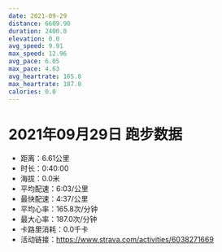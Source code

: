 ```yaml
---
date: 2021-09-29
distance: 6609.90
duration: 2400.0
elevation: 0.0
avg_speed: 9.91
max_speed: 12.96
avg_pace: 6.05
max_pace: 4.63
avg_heartrate: 165.8
max_heartrate: 187.0
calories: 0.0
---
```


# 2021年09月29日 跑步数据

- 距离：6.61公里
- 时长：0:40:00
- 海拔：0.0米
- 平均配速：6:03/公里
- 最快配速：4:37/公里
- 平均心率：165.8次/分钟
- 最大心率：187.0次/分钟
- 卡路里消耗：0.0千卡
- 活动链接：https://www.strava.com/activities/6038271669
